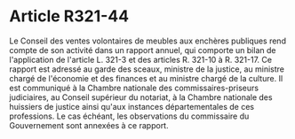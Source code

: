 # Article R321-44

Le Conseil des ventes volontaires de meubles aux enchères publiques rend compte de son activité dans un rapport annuel, qui comporte un bilan de l'application de l'article L. 321-3 et des articles R. 321-10 à R. 321-17. Ce rapport est adressé au garde des sceaux, ministre de la justice, au ministre chargé de l'économie et des finances et au ministre chargé de la culture. Il est communiqué à la Chambre nationale des commissaires-priseurs judiciaires, au Conseil supérieur du notariat, à la Chambre nationale des huissiers de justice ainsi qu'aux instances départementales de ces professions. Le cas échéant, les observations du commissaire du Gouvernement sont annexées à ce rapport.